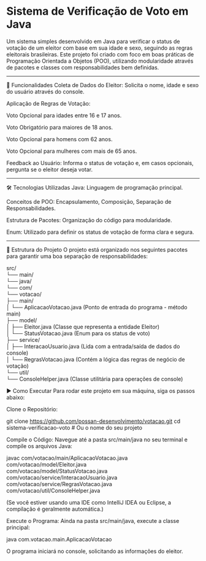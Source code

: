 # Sistema de Verificação de Voto em Java

Um sistema simples desenvolvido em Java para verificar o status de votação de um eleitor com base em sua idade e sexo, seguindo as regras eleitorais brasileiras. Este projeto foi criado com foco em boas práticas de Programação Orientada a Objetos (POO), utilizando modularidade através de pacotes e classes com responsabilidades bem definidas.

---

🚀 Funcionalidades
Coleta de Dados do Eleitor: Solicita o nome, idade e sexo do usuário através do console.

Aplicação de Regras de Votação:

Voto Opcional para idades entre 16 e 17 anos.

Voto Obrigatório para maiores de 18 anos.

Voto Opcional para homens com 62 anos.

Voto Opcional para mulheres com mais de 65 anos.

Feedback ao Usuário: Informa o status de votação e, em casos opcionais, pergunta se o eleitor deseja votar.

---

🛠️ Tecnologias Utilizadas
Java: Linguagem de programação principal.

Conceitos de POO: Encapsulamento, Composição, Separação de Responsabilidades.

Estrutura de Pacotes: Organização do código para modularidade.

Enum: Utilizado para definir os status de votação de forma clara e segura.

---

📂 Estrutura do Projeto
O projeto está organizado nos seguintes pacotes para garantir uma boa separação de responsabilidades:

src/<br>
└── main/<br>
    └── java/<br>
        └── com/<br>
            └── votacao/<br>
                ├── main/<br>
                │   └── AplicacaoVotacao.java (Ponto de entrada do programa - método main)<br>
                ├── model/<br>
                │   ├── Eleitor.java (Classe que representa a entidade Eleitor)<br>
                │   └── StatusVotacao.java (Enum para os status de voto)<br>
                ├── service/<br>
                │   ├── InteracaoUsuario.java (Lida com a entrada/saída de dados do console)<br>
                │   └── RegrasVotacao.java (Contém a lógica das regras de negócio de votação)<br>
                └── util/<br>
                    └── ConsoleHelper.java (Classe utilitária para operações de console)<br>

▶️ Como Executar
Para rodar este projeto em sua máquina, siga os passos abaixo:

Clone o Repositório:

git clone https://github.com/possan-desenvolvimento/votacao.git
cd sistema-verificacao-voto # Ou o nome do seu projeto

Compile o Código:
Navegue até a pasta src/main/java no seu terminal e compile os arquivos Java:

javac com/votacao/main/AplicacaoVotacao.java \
      com/votacao/model/Eleitor.java \
      com/votacao/model/StatusVotacao.java \
      com/votacao/service/InteracaoUsuario.java \
      com/votacao/service/RegrasVotacao.java \
      com/votacao/util/ConsoleHelper.java

(Se você estiver usando uma IDE como IntelliJ IDEA ou Eclipse, a compilação é geralmente automática.)

Execute o Programa:
Ainda na pasta src/main/java, execute a classe principal:

java com.votacao.main.AplicacaoVotacao

O programa iniciará no console, solicitando as informações do eleitor.
